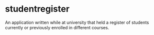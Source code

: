 # studentregister
An application written while at university that held a register of students currently or previously enrolled in different courses. 
